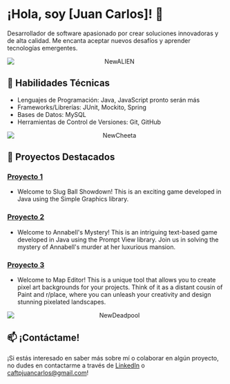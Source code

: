 # ¡Hola, soy [Juan Carlos]! 👋

Desarrollador de software apasionado por crear soluciones innovadoras y de alta calidad. Me encanta aceptar nuevos desafíos y aprender tecnologías emergentes.

<p align="center">
  <img src="https://github.com/Chispa8/JC/assets/143283368/870b421b-1264-436d-bc40-0e5cb12a8c9e" alt="NewALIEN" style="display: block; margin-left: auto; margin-right: auto;">
</p>


## 🚀 Habilidades Técnicas

- Lenguajes de Programación: Java, JavaScript pronto serán más
- Frameworks/Librerías: JUnit, Mockito, Spring
- Bases de Datos: MySQL
- Herramientas de Control de Versiones: Git, GitHub

<p align="center">
  <img src="https://github.com/Chispa8/JC/assets/143283368/d01b28f7-3192-4050-bd62-fcf785695472" alt="NewCheeta" style="display: block; margin-left: auto; margin-right: auto;">
</p>

## 🌱 Proyectos Destacados

### [Proyecto 1](https://github.com/Chispa8/Slug-Ball-Showdown) 
- Welcome to Slug Ball Showdown! This is an exciting game developed in Java using the Simple Graphics library.

### [Proyecto 2](https://github.com/Chispa8/Annabell-s-Mystery)
- Welcome to Annabell's Mystery! This is an intriguing text-based game developed in Java using the Prompt View library. Join us in solving the mystery of Annabell's murder at her luxurious mansion.
  
### [Proyecto 3](https://github.com/Chispa8/Map-Editor)
- Welcome to Map Editor! This is a unique tool that allows you to create pixel art backgrounds for your projects. Think of it as a distant cousin of Paint and r/place, where you can unleash your creativity and design stunning pixelated landscapes.
  
<p align="center">
  <img src="https://github.com/Chispa8/JC/assets/143283368/f9d24f18-a9ec-42da-b98a-d77eb15e4365" alt="NewDeadpool" style="display: block; margin-left: auto; margin-right: auto;">
</p>

## 📫 ¡Contáctame!

¡Si estás interesado en saber más sobre mí o colaborar en algún proyecto, no dudes en contactarme a través de [LinkedIn](https://www.linkedin.com/in/upcjdev/) o caftpjuancarlos@gmail.com!
